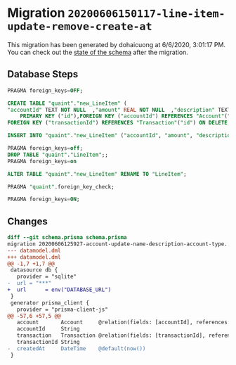 # Migration `20200606150117-line-item-update-remove-create-at`

This migration has been generated by dohaicuong at 6/6/2020, 3:01:17 PM.
You can check out the [state of the schema](./schema.prisma) after the migration.

## Database Steps

```sql
PRAGMA foreign_keys=OFF;

CREATE TABLE "quaint"."new_LineItem" (
"accountId" TEXT NOT NULL  ,"amount" REAL NOT NULL  ,"description" TEXT NOT NULL  ,"id" TEXT NOT NULL  ,"transactionId" TEXT NOT NULL  ,
    PRIMARY KEY ("id"),FOREIGN KEY ("accountId") REFERENCES "Account"("id") ON DELETE CASCADE ON UPDATE CASCADE,
FOREIGN KEY ("transactionId") REFERENCES "Transaction"("id") ON DELETE CASCADE ON UPDATE CASCADE)

INSERT INTO "quaint"."new_LineItem" ("accountId", "amount", "description", "id", "transactionId") SELECT "accountId", "amount", "description", "id", "transactionId" FROM "quaint"."LineItem"

PRAGMA foreign_keys=off;
DROP TABLE "quaint"."LineItem";;
PRAGMA foreign_keys=on

ALTER TABLE "quaint"."new_LineItem" RENAME TO "LineItem";

PRAGMA "quaint".foreign_key_check;

PRAGMA foreign_keys=ON;
```

## Changes

```diff
diff --git schema.prisma schema.prisma
migration 20200606125927-account-update-name-description-account-type..20200606150117-line-item-update-remove-create-at
--- datamodel.dml
+++ datamodel.dml
@@ -1,7 +1,7 @@
 datasource db {
   provider = "sqlite"
-  url = "***"
+  url      = env("DATABASE_URL")
 }
 generator prisma_client {
   provider = "prisma-client-js"
@@ -57,6 +57,5 @@
   account       Account     @relation(fields: [accountId], references: [id])
   accountId     String
   transaction   Transaction @relation(fields: [transactionId], references: [id])
   transactionId String
-  createdAt     DateTime    @default(now())
 }
```



